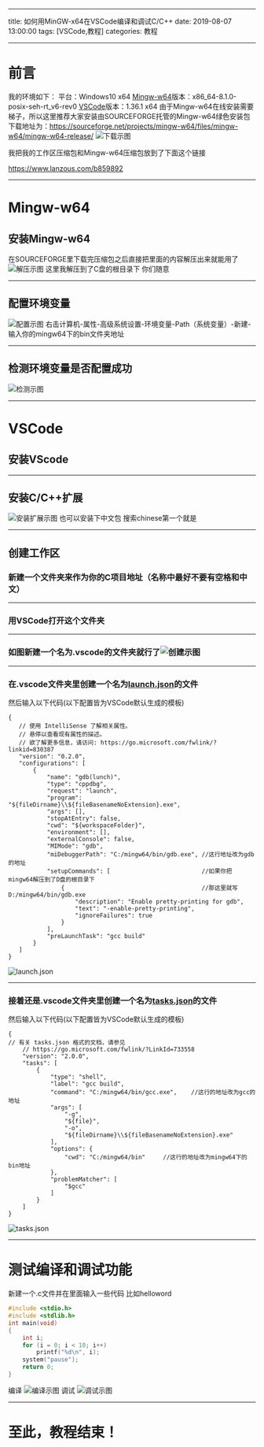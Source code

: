 ﻿---

title: 如何用MinGW-x64在VSCode编译和调试C/C++
date: 2019-08-07 13:00:00
tags: [VSCode,教程]
categories: 教程

---



# 前言
我的环境如下：
平台：Windows10 x64
[Mingw-w64](http://mingw-w64.org/doku.php)版本：x86_64-8.1.0-posix-seh-rt_v6-rev0
[VSCode](https://code.visualstudio.com/)版本：1.36.1 x64
由于Mingw-w64在线安装需要梯子，所以这里推荐大家安装由SOURCEFORGE托管的Mingw-w64绿色安装包
下载地址为：https://sourceforge.net/projects/mingw-w64/files/mingw-w64/mingw-w64-release/
![下载示图](https://s2.ax1x.com/2019/08/07/eIUlVI.png)

我把我的工作区压缩包和Mingw-w64压缩包放到了下面这个链接

https://www.lanzous.com/b859892


----------

<!--more-->

# Mingw-w64

## 安装Mingw-w64
在SOURCEFORGE里下载完压缩包之后直接把里面的内容解压出来就能用了
![解压示图](https://s2.ax1x.com/2019/08/07/eIdsvF.png)
这里我解压到了C盘的根目录下 你们随意

----------

## 配置环境变量

![配置示图](https://s2.ax1x.com/2019/08/07/eIgKs0.png)
右击计算机-属性-高级系统设置-环境变量-Path（系统变量）-新建-输入你的mingw64下的bin文件夹地址

----------

## 检测环境变量是否配置成功
![检测示图](https://s2.ax1x.com/2019/08/07/eIWqld.png)


----------


# VSCode

## 安装VScode

----------

## 安装C/C++扩展
![安装扩展示图](https://s2.ax1x.com/2019/08/07/eIoUlF.png)
也可以安装下中文包 搜索chinese第一个就是

----------

## 创建工作区

### 新建一个文件夹来作为你的C项目地址（名称中最好不要有空格和中文）

----------

### 用VSCode打开这个文件夹

----------

### 如图新建一个名为.vscode的文件夹就行了![创建示图](https://s2.ax1x.com/2019/08/07/eI7xJ0.png)

----------

### 在.vscode文件夹里创建一个名为[launch.json](https://github.com/microsoft/vscode-cpptools/blob/master/launch.md)的文件
 然后输入以下代码(以下配置皆为VSCode默认生成的模板)
 ```
{
    // 使用 IntelliSense 了解相关属性。
    // 悬停以查看现有属性的描述。
    // 欲了解更多信息，请访问: https://go.microsoft.com/fwlink/?linkid=830387
    "version": "0.2.0",
    "configurations": [
        {
            "name": "gdb(lunch)",
            "type": "cppdbg",
            "request": "launch",
            "program": "${fileDirname}\\${fileBasenameNoExtension}.exe",
            "args": [],
            "stopAtEntry": false,
            "cwd": "${workspaceFolder}",
            "environment": [],
            "externalConsole": false,
            "MIMode": "gdb",
            "miDebuggerPath": "C:/mingw64/bin/gdb.exe", //这行地址改为gdb的地址
            "setupCommands": [                          //如果你把mingw64解压到了D盘的根目录下
                {                                       //那这里就写D:/mingw64/bin/gdb.exe
                    "description": "Enable pretty-printing for gdb",
                    "text": "-enable-pretty-printing",
                    "ignoreFailures": true
                }
            ],
            "preLaunchTask": "gcc build"
        }
    ]
}

 ```
![launch.json](https://s2.ax1x.com/2019/08/07/eoS25D.png)

----------


### 接着还是.vscode文件夹里创建一个名为[tasks.json](https://code.visualstudio.com/docs/editor/tasks#vscode)的文件
然后输入以下代码(以下配置皆为VSCode默认生成的模板)
```
{
// 有关 tasks.json 格式的文档，请参见
    // https://go.microsoft.com/fwlink/?LinkId=733558
    "version": "2.0.0",
    "tasks": [
        {
            "type": "shell",
            "label": "gcc build",
            "command": "C:/mingw64/bin/gcc.exe",    //这行的地址改为gcc的地址
            "args": [
                "-g",
                "${file}",
                "-o",
                "${fileDirname}\\${fileBasenameNoExtension}.exe"
            ],
            "options": {
                "cwd": "C:/mingw64/bin"     //这行的地址改为mingw64下的bin地址
            },
            "problemMatcher": [
                "$gcc"
            ]
        }
    ]
}
```


![tasks.json](https://s2.ax1x.com/2019/08/07/eoSgUO.png)


----------


# 测试编译和调试功能
新建一个.c文件并在里面输入一些代码 比如helloword
``` c
#include <stdio.h>
#include <stdlib.h>
int main(void)
{
    int i;
    for (i = 0; i < 10; i++)
        printf("%d\n", i);
    system("pause");
    return 0;
}
```
编译
![编译示图](https://s2.ax1x.com/2019/08/07/eo9oAf.png)
调试
![调试示图](https://s2.ax1x.com/2019/08/07/eo974S.png)



----------





# 至此，教程结束！
